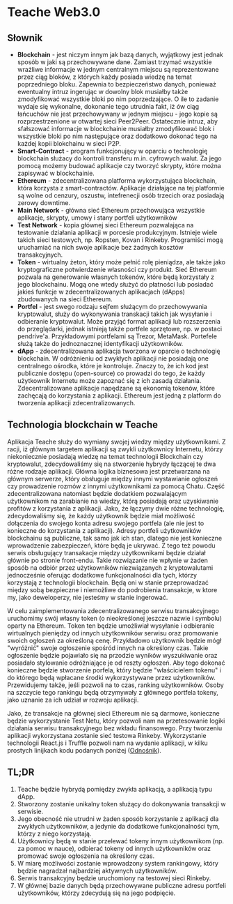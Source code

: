 ﻿# Teache Web3.0

## Słownik

* **Blockchain** - jest niczym innym jak bazą danych, wyjątkowy jest jednak sposób w jaki są przechowywane dane. Zamiast trzymać wszystkie wrażliwe informacje w jednym centralnym miejscu są reprezentowane przez ciąg bloków, z których każdy posiada wiedzę na temat poprzedniego bloku. Zapewnia to bezpieczeństwo danych, ponieważ ewentualny intruz ingerując w dowolny blok musiałby także zmodyfikować wszystkie bloki po nim poprzedzające. O ile to zadanie wydaje się wykonalne, dokonanie tego utrudnia fakt, iż ów ciąg łańcuchów nie jest przechowywany w jednym miejscu - jego kopie są rozprzestrzenione w otwartej sieci Peer2Peer. Ostatecznie intruz, aby sfałszować informacje w blockchainie musiałby zmodyfikować blok i wszystkie bloki po nim następujące oraz dodatkowo dokonać tego na każdej kopii blokchainu w sieci P2P.
* **Smart-Contract** - program funkcjonujący w oparciu o technologię blockchain służacy do kontroli transferu m.in. cyfrowych walut. Za jego pomocą możemy budować aplikacje czy tworzyć skrypty, które można zapisywać w blockchainie.
* **Ethereum** - zdecentralizowana platforma wykorzystująca blockchain, która korzysta z smart-contractów. Aplikacje działające na tej platformie są wolne od cenzury, oszustw, intefrenecji osób trzecich oraz posiadają zerowy downtime.
* **Main Network** - główna sieć Ethereum przechowująca wszystkie aplikacje, skrypty, umowy i stany portfeli użytkowników
* **Test Network** - kopia głównej sieci Ethereum pozwalająca na testowanie działania aplikacji w porcesie produkcyjnym. Istnieje wiele takich sieci testowych, np. Ropsten, Kovan i Rinkeby. Programiści mogą uruchamiać na nich swoje aplikacje bez żadnych kosztów transakcyjnych.
* **Token** - wirtualny żeton, który może pełnić rolę pieniądza, ale także jako kryptograficzne potwierdzenie własności czy produkt. Sieć Ethereum pozwala na generowanie własnych tokenów, które będą korzystały z jego blockchainu. Mogą one wtedy służyć do płatności lub posiadać jakieś funkcje w zdecentralizowanych aplikacjach (dApps) zbudowanych na sieci Ethereum.
* **Portfel** - jest swego rodzaju sejfem służącym do przechowywania kryptowalut, służy do wykonywania transkacji takich jak wysyłanie i odbieranie kryptowalut. Może przyjąć format aplikacji lub rozszerzenia do przeglądarki, jednak istnieją także portfele sprzętowe, np. w postaci pendrive'a. Przykładowymi portfelami są Trezor, MetaMask. Portefele służą także do jednoznacznej identyfikacji użytkowników.
* **dApp** - zdecentralizowana aplikacja tworzona w oparcie o technologię blockchain. W odróżnieniu od zwykłych aplikacji nie posiadają one centralnego ośrodka, które je kontroluje. Znaczy to, że ich kod jest publicznie dostępu (open-source) co prowadzi do tego, że każdy użytkownik Internetu może zapoznać się z ich zasadą działania. Zdecentralizowane aplikacje napędzane są ekonomią tokenów, które zachęcają do korzystania z aplikacji. Ethereum jest jedną z platform do tworzenia aplikacji zdecentralizowanych.

## Technologia blockchain w Teache

Aplikacja Teache służy do wymiany swojej wiedzy między użytkownikami. Z racji, iż głównym targetem aplikacji są zwykli użytkownicy Internetu, którzy niekoniecznie posiadają wiedzę na temat technologii Blockchain czy kryptowalut, zdecydowaliśmy się na stworzenie hybrydy łączącej te dwa różne rodzaje aplikacji. Główna logika biznesowa jest przetwarzana na głównym serwerze, który obsługuje między innymi wystawianie ogłoszeń czy prowadzenie rozmów z innymi użytkownikami za pomocą Chatu. Część zdecentralizowana natomiast będzie dodatkiem pozwalającym użytkownikom na zarabianie na wiedzy, którą posiadają oraz uzyskiwanie profitów z korzystania z aplikacji.
Jako, że łączymy dwie różne technologię, zdecydowaliśmy się, że każdy użytkownik będzie miał możliwość dołączenia do swojego konta adresu swojego portfela (ale nie jest to konieczne do korzystania z aplikacji). Adresy portfeli użytkowników blockchainu są publiczne, tak samo jak ich stan, dlatego nie jest konieczne wprowadzenie zabezpieczeń, które będą je ukrywać. Z tego też powodu serwis obsługujący transakacje między użytkownikami będzie działał głównie po stronie front-endu. Takie rozwiązanie nie wpłynie w żaden sposób na odbiór przez użytkowników niezwiązanych z kryptowalutami jednocześnie oferując dodatkowe funkcjonalności dla tych, którzy korzystają z technologii blockchain. Będą oni w stanie przeprowadzać między sobą bezpieczne i niemożliwe do podrobienia transakcje, w ktore my, jako deweloperzy, nie jesteśmy w stanie ingerować.

W celu zaimplementowania zdecentralizowanego serwisu transakcyjnego uruchomimy swój własny token (o nieokreślonej jeszcze nazwie i symbolu) oparty na Ethereum. Token ten będzie umożliwiał wysyłanie i odbieranie wirtualnych pieniędzy od innych użytkowników serwisu oraz promowanie swoich ogłoszeń za określoną cenę. Przykładowo użytkownik będzie mógł "wyróżnić" swoje ogłoszenie spośród innych na określony czas. Takie ogłoszenie będzie pojawiało się na przodzie wyników wyszukiwanie oraz posiadało stylowanie odróżniające je od reszty ogłoszeń. Aby tego dokonać konieczne będzie stworzenie porfela, który będzie "właścicielem tokenu" i do którego będą wpłacane środki wykorzystywane przez użytkowników. Przewidujemy także, jeśli pozwoli na to czas, ranking użytkowników. Osoby na szczycie tego rankingu będą otrzymywały z głównego portfela tokeny, jako uznanie za ich udział w rozwoju aplikacji.

Jako, że transakcje na głównej sieci Ethereum nie są darmowe, konieczne będzie wykorzystanie Test Netu, który pozwoli nam na przetesowanie logiki działania serwisu transakcyjnego bez wkładu finansowego. Przy tworzeniu aplikacji wykorzystana zostanie sieć testowa Rinkeby. Wykorzystanie technologii React.js i Truffle pozwoli nam na wydanie aplikacji, w kilku prostych linijkach kodu podanych poniżej ([Odnośnik](##deploy-kontraktu)).

## TL;DR

1. Teache będzie hybrydą pomiędzy zwykła aplikacją, a aplikacją typu dApp.
2. Stworzony zostanie unikalny token służący do dokonywania transakcji w serwisie.
3. Jego obecność nie utrudni w żaden sposób korzystanie z aplikacji dla zwykłych użytkowników, a jedynie da dodatkowe funkcjonalności tym, którzy z niego korzystają.
4. Użytkownicy będą w stanie przelewać tokeny innym użytkownikom (np. za pomoc w nauce), odbierać tokeny od innych użytkowników oraz promować swoje ogłoszenia na określony czas.
5. W miarę możliwości zostanie wprowadzony system rankingowy, który będzie nagradzał najbardziej aktywnych użytkowników.
6. Serwis transakcyjny będzie uruchomiony na testowej sieci Rinkeby.
7. W głównej bazie danych będą przechowywane publiczne adresu portfeli użytkowników, którzy zdecydują się na jego podpięcie.
